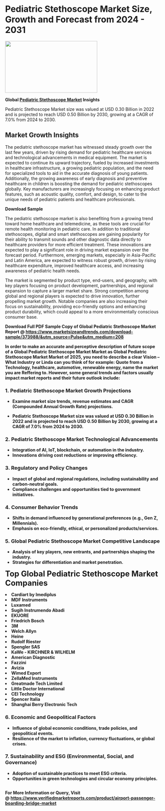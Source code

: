 <H1>Pediatric Stethoscope Market Size, Growth and Forecast from 2024 - 2031</H1><img class="aligncenter size-medium wp-image-584254" src="https://thirdeyenews.in/wp-content/uploads/2024/09/Global-Market-Research-300x168.jpeg" alt="" width="300" height="168" /><p><strong>Global&nbsp;<a href="https://www.marketsizeandtrends.com/download-sample/373988/&amp;utm_source=Pulse&amp;utm_medium=208">Pediatric Stethoscope Market</a> Insights</strong></p><p>Pediatric Stethoscope Market size was valued at USD 0.30 Billion in 2022 and is projected to reach USD 0.50 Billion by 2030, growing at a CAGR of 7.0% from 2024 to 2030.</p><p><h2>Market Growth Insights</h2> <p>The pediatric stethoscope market has witnessed steady growth over the last few years, driven by rising demand for pediatric healthcare services and technological advancements in medical equipment. The market is expected to continue its upward trajectory, fueled by increased investments in healthcare infrastructure, a growing pediatric population, and the need for specialized tools to aid in the accurate diagnosis of young patients. Additionally, the growing awareness of early diagnosis and preventive healthcare in children is boosting the demand for pediatric stethoscopes globally. Key manufacturers are increasingly focusing on enhancing product features, such as acoustic quality, comfort, and design, to cater to the unique needs of pediatric patients and healthcare professionals.</p> <p><strong>Download Sample</strong></p> <p>The pediatric stethoscope market is also benefiting from a growing trend toward home healthcare and telemedicine, as these tools are crucial for remote health monitoring in pediatric care. In addition to traditional stethoscopes, digital and smart stethoscopes are gaining popularity for their ability to transmit sounds and other diagnostic data directly to healthcare providers for more efficient treatment. These innovations are expected to play a significant role in driving market expansion over the forecast period. Furthermore, emerging markets, especially in Asia-Pacific and Latin America, are expected to witness robust growth, driven by rising healthcare expenditure, improved healthcare access, and increasing awareness of pediatric health needs.</p> <p>The market is segmented by product type, end-users, and geography, with key players focusing on product development, partnerships, and regional expansion to capture a larger market share. Strong competition among global and regional players is expected to drive innovation, further propelling market growth. Notable companies are also increasing their focus on sustainability, providing eco-friendly options and enhancing product durability, which could appeal to a more environmentally conscious consumer base.</p> <p><strong></p><p><span class=""><strong>Download Full PDF Sample Copy of Global Pediatric Stethoscope Market Report</strong> @ <a href="https://www.marketsizeandtrends.com/download-sample/373988/&amp;utm_source=Pulse&amp;utm_medium=208" target="_blank">https://www.marketsizeandtrends.com/download-sample/373988/&amp;utm_source=Pulse&amp;utm_medium=208</a></span></p><p>In order to make an accurate and perceptive description of future scope of a Global&nbsp;Pediatric Stethoscope Market Market as Global&nbsp;Pediatric Stethoscope Market Market of 2025, you need to describe a clear Vision &ndash; What Industry or Linda can you think of for example: Quote from a Technology, healthcare, automotive, renewable energy, name the market you are Reffering to. However, some general trends and factors usually impact market reports and their future outlook include:</p><h3>1.&nbsp;<strong>Pediatric Stethoscope Market Growth Projections</strong></h3><ul><li>Examine market size trends, revenue estimates and CAGR (Compounded Annual Growth Rate) projections.</li><li><p>Pediatric Stethoscope Market size was valued at USD 0.30 Billion in 2022 and is projected to reach USD 0.50 Billion by 2030, growing at a CAGR of 7.0% from 2024 to 2030.</p></li></ul><h3>2.&nbsp;<strong>Pediatric Stethoscope Market Technological Advancements</strong></h3><ul><li>Integration of AI, IoT, blockchain, or automation in the industry.</li><li>Innovations driving cost reductions or improving efficiency.</li></ul><h3>3.&nbsp;<strong>Regulatory and Policy Changes</strong></h3><ul><li>Impact of global and regional regulations, including sustainability and carbon-neutral goals.</li><li>Compliance challenges and opportunities tied to government initiatives.</li></ul><h3>4.&nbsp;<strong>Consumer Behavior Trends</strong></h3><ul><li>Shifts in demand influenced by generational preferences (e.g., Gen Z, Millennials).</li><li>Emphasis on eco-friendly, ethical, or personalized products/services.</li></ul><h3>5.&nbsp;<strong>Global Pediatric Stethoscope Market Competitive Landscape</strong></h3><ul><li>Analysis of key players, new entrants, and partnerships shaping the industry.</li><li>Strategies for differentiation and market penetration.</li></ul><p data-pm-slice="1 1 []"><span style="color: inherit; font-family: inherit; font-size: 25px;">Top Global Pediatric Stethoscope Market Companies</span></p><div class="" data-test-id=""><p><li>Cardiart by Imediplus</li><li> MDF Instruments</li><li> Luxamed</li><li> Sugih Instrumendo Abadi</li><li> EKUORE</li><li> Friedrich Bosch</li><li> 3M</li><li> Welch Allyn</li><li> Heine</li><li> Rudolf Riester</li><li> Spengler SAS</li><li> KaWe - KIRCHNER & WILHELM</li><li> American Diagnostic</li><li> Fazzini</li><li> Avizia</li><li> Wimed Export</li><li> ZellaMed Instruments</li><li> Greatmade Tech Limited</li><li> Little Doctor International</li><li> CEI Technology</li><li> Spencer Italia</li><li> Shanghai Berry Electronic Tech</li></p></div><h3>6.&nbsp;<strong>Economic and Geopolitical Factors</strong></h3><ul><li>Influence of global economic conditions, trade policies, and geopolitical events.</li><li>Resilience of the market to inflation, currency fluctuations, or global crises.</li></ul><h3>7.&nbsp;<strong>Sustainability and ESG (Environmental, Social, and Governance)</strong></h3><ul><li>Adoption of sustainable practices to meet ESG criteria.</li><li>Opportunities in green technologies and circular economy principles.</li></ul><h2><strong style="font-size: 14px;">For More Information or Query, Visit @&nbsp;</strong><a style="background-color: #ffffff; font-size: 14px;" href="https://www.marketsizeandtrends.com/report/pediatric-stethoscope-market/" target="_blank">https://www.verifiedmarketreports.com/product/airport-passenger-boarding-bridge-market</a></h2>
